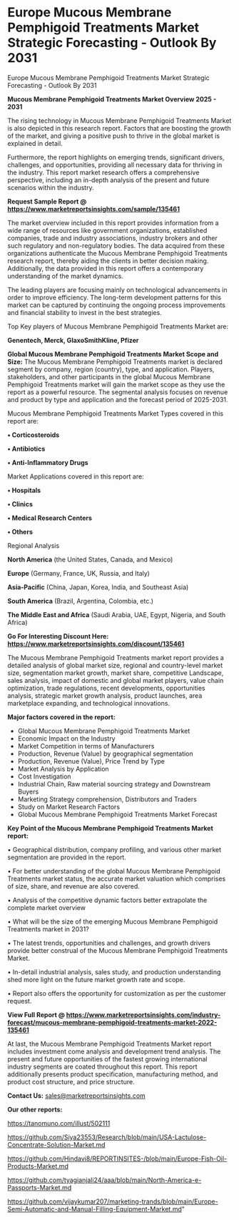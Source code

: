 # Europe Mucous Membrane Pemphigoid Treatments Market Strategic Forecasting - Outlook By 2031
Europe Mucous Membrane Pemphigoid Treatments Market Strategic Forecasting - Outlook By 2031

<Strong> Mucous Membrane Pemphigoid Treatments Market Overview 2025 - 2031</strong>

The rising technology in Mucous Membrane Pemphigoid Treatments Market is also depicted in this research report. Factors that are boosting the growth of the market, and giving a positive push to thrive in the global market is explained in detail.

Furthermore, the report highlights on emerging trends, significant drivers, challenges, and opportunities, providing all necessary data for thriving in the industry. This report market research offers a comprehensive perspective, including an in-depth analysis of the present and future scenarios within the industry.

<strong>Request Sample Report @ <a href=https://www.marketreportsinsights.com/sample/135461>https://www.marketreportsinsights.com/sample/135461</a></strong>

The market overview included in this report provides information from a wide range of resources like government organizations, established companies, trade and industry associations, industry brokers and other such regulatory and non-regulatory bodies. The data acquired from these organizations authenticate the Mucous Membrane Pemphigoid Treatments research report, thereby aiding the clients in better decision making. Additionally, the data provided in this report offers a contemporary understanding of the market dynamics.

The leading players are focusing mainly on technological advancements in order to improve efficiency. The long-term development patterns for this market can be captured by continuing the ongoing process improvements and financial stability to invest in the best strategies.

Top Key players of Mucous Membrane Pemphigoid Treatments Market are:

<strong>Genentech, Merck, GlaxoSmithKline, Pfizer</strong>

<strong><b>Global Mucous Membrane Pemphigoid Treatments Market Scope and Size:</b></strong>
The Mucous Membrane Pemphigoid Treatments market is declared segment by company, region (country), type, and application. Players, stakeholders, and other participants in the global Mucous Membrane Pemphigoid Treatments market will gain the market scope as they use the report as a powerful resource. The segmental analysis focuses on revenue and product by type and application and the forecast period of 2025-2031.

Mucous Membrane Pemphigoid Treatments Market Types covered in this report are:

<strong>• Corticosteroids

• Antibiotics

• Anti-Inflammatory Drugs</strong>

Market Applications covered in this report are:

<strong>• Hospitals

• Clinics

• Medical Research Centers

• Others</strong> 

Regional Analysis

<strong>North America</strong> (the United States, Canada, and Mexico)

<strong>Europe</strong> (Germany, France, UK, Russia, and Italy)

<strong>Asia-Pacific</strong> (China, Japan, Korea, India, and Southeast Asia)

<strong>South America</strong> (Brazil, Argentina, Colombia, etc.)

<strong>The Middle East and Africa</strong> (Saudi Arabia, UAE, Egypt, Nigeria, and South Africa)

<strong>Go For Interesting Discount Here: <a href=https://www.marketreportsinsights.com/discount/135461>https://www.marketreportsinsights.com/discount/135461</a></strong>

The Mucous Membrane Pemphigoid Treatments market report provides a detailed analysis of global market size, regional and country-level market size, segmentation market growth, market share, competitive Landscape, sales analysis, impact of domestic and global market players, value chain optimization, trade regulations, recent developments, opportunities analysis, strategic market growth analysis, product launches, area marketplace expanding, and technological innovations.

<strong><b>Major factors covered in the report:</b></strong>
<ul>
  <li>Global Mucous Membrane Pemphigoid Treatments Market </li>
  <li>Economic Impact on the Industry</li>
  <li>Market Competition in terms of Manufacturers</li>
  <li>Production, Revenue (Value) by geographical segmentation</li>
  <li>Production, Revenue (Value), Price Trend by Type</li>
  <li>Market Analysis by Application</li>
  <li>Cost Investigation</li>
  <li>Industrial Chain, Raw material sourcing strategy and Downstream Buyers</li>
  <li>Marketing Strategy comprehension, Distributors and Traders</li>
  <li>Study on Market Research Factors</li>
  <li>Global Mucous Membrane Pemphigoid Treatments Market Forecast</li>
</ul>

<strong><b>Key Point of the Mucous Membrane Pemphigoid Treatments Market report:</b></strong>

• Geographical distribution, company profiling, and various other market segmentation are provided in the report.

• For better understanding of the global Mucous Membrane Pemphigoid Treatments market status, the accurate market valuation which comprises of size, share, and revenue are also covered.

• Analysis of the competitive dynamic factors better extrapolate the complete market overview

• What will be the size of the emerging Mucous Membrane Pemphigoid Treatments market in 2031?

• The latest trends, opportunities and challenges, and growth drivers provide better construal of the Mucous Membrane Pemphigoid Treatments Market.

• In-detail industrial analysis, sales study, and production understanding shed more light on the future market growth rate and scope.

• Report also offers the opportunity for customization as per the customer request.

<strong><b>View Full Report @ <a href=https://www.marketreportsinsights.com/industry-forecast/mucous-membrane-pemphigoid-treatments-market-2022-135461>https://www.marketreportsinsights.com/industry-forecast/mucous-membrane-pemphigoid-treatments-market-2022-135461</a></b></strong>


At last, the Mucous Membrane Pemphigoid Treatments Market report includes investment come analysis and development trend analysis. The present and future opportunities of the fastest growing international industry segments are coated throughout this report. This report additionally presents product specification, manufacturing method, and product cost structure, and price structure.

<strong>Contact Us:</strong>
sales@marketreportsinsights.com

<strong>Our other reports:</strong>

<a href=https://tanomuno.com/illust/502111>https://tanomuno.com/illust/502111</a>

<a href=https://github.com/Siya23553/Research/blob/main/USA-Lactulose-Concentrate-Solution-Market.md>https://github.com/Siya23553/Research/blob/main/USA-Lactulose-Concentrate-Solution-Market.md</a>

<a href=https://github.com/Hindavi8/REPORTINSITES-/blob/main/Europe-Fish-Oil-Products-Market.md>https://github.com/Hindavi8/REPORTINSITES-/blob/main/Europe-Fish-Oil-Products-Market.md</a>

<a href=https://github.com/tyagianjali24/aaa/blob/main/North-America-e-Passports-Market.md>https://github.com/tyagianjali24/aaa/blob/main/North-America-e-Passports-Market.md</a>

<a href=https://github.com/vijaykumar207/marketing-trands/blob/main/Europe-Semi-Automatic-and-Manual-Filling-Equipment-Market.md>https://github.com/vijaykumar207/marketing-trands/blob/main/Europe-Semi-Automatic-and-Manual-Filling-Equipment-Market.md</a>"
